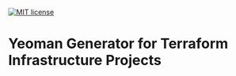 [![MIT license](http://img.shields.io/badge/license-MIT-brightgreen.svg)](http://opensource.org/licenses/MIT)

# Yeoman Generator for Terraform Infrastructure Projects

